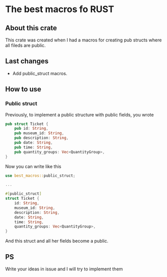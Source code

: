 # The best macros fo RUST
## About this crate
This crate was created when I had a macros for creating pub structs where all fileds are public.  
## Last changes
* Add public_struct macros.
## How to use
### Public struct
Previously, to implement a public structure with public fields, you wrote
```rust
pub struct Ticket {
    pub id: String,
    pub museum_id: String,
    pub description: String,
    pub date: String,
    pub time: String,
    pub quantity_groups: Vec<QuantityGroup>,
}

``` 
Now you can write like this
```rust
use best_macros::public_struct;

...

#[public_struct]
struct Ticket {
    id: String,
    museum_id: String,
    description: String,
    date: String,
    time: String,
    quantity_groups: Vec<QuantityGroup>,
}

```
And this struct and all her fields become a public.
## PS
Write your ideas in issue and I will try to implement them